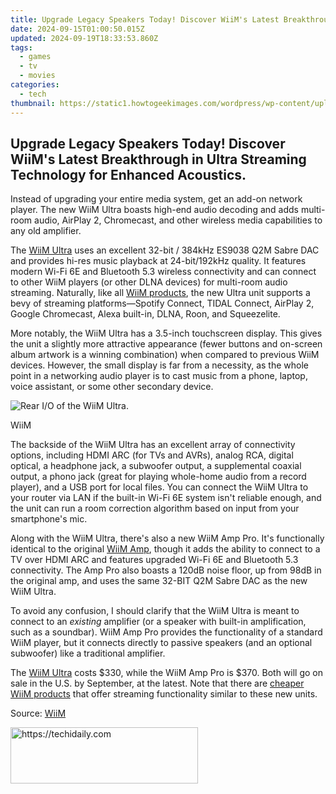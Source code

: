 ```yaml
---
title: Upgrade Legacy Speakers Today! Discover WiiM's Latest Breakthrough in Ultra Streaming Technology for Enhanced Acoustics.
date: 2024-09-15T01:00:50.015Z
updated: 2024-09-19T18:33:53.860Z
tags:
  - games
  - tv
  - movies
categories:
  - tech
thumbnail: https://static1.howtogeekimages.com/wordpress/wp-content/uploads/2024/05/14.jpg
---
```


## Upgrade Legacy Speakers Today! Discover WiiM's Latest Breakthrough in Ultra Streaming Technology for Enhanced Acoustics.

Instead of upgrading your entire media system, get an add-on network player. The new WiiM Ultra boasts high-end audio decoding and adds multi-room audio, AirPlay 2, Chromecast, and other wireless media capabilities to any old amplifier.

 The [WiiM Ultra](https://www.blog.wiimhome.com/post/unveiling-wiim-ultra-the-digital-hub-for-your-music) uses an excellent 32-bit / 384kHz ES9038 Q2M Sabre DAC and provides hi-res music playback at 24-bit/192kHz quality. It features modern Wi-Fi 6E and Bluetooth 5.3 wireless connectivity and can connect to other WiiM players (or other DLNA devices) for multi-room audio streaming. Naturally, like all [WiiM products](https://driver-install.techidaily.com/reviving-amd-drivers-windows-7-to-11-update/), the new Ultra unit supports a bevy of streaming platforms—Spotify Connect, TIDAL Connect, AirPlay 2, Google Chromecast, Alexa built-in, DLNA, Roon, and Squeezelite.

 More notably, the WiiM Ultra has a 3.5-inch touchscreen display. This gives the unit a slightly more attractive appearance (fewer buttons and on-screen album artwork is a winning combination) when compared to previous WiiM devices. However, the small display is far from a necessity, as the whole point in a networking audio player is to cast music from a phone, laptop, voice assistant, or some other secondary device.

![Rear I/O of the WiiM Ultra.](https://static1.howtogeekimages.com/wordpress/wp-content/uploads/2024/05/15.jpg) 

WiiM

 The backside of the WiiM Ultra has an excellent array of connectivity options, including HDMI ARC (for TVs and AVRs), analog RCA, digital optical, a headphone jack, a subwoofer output, a supplemental coaxial output, a phono jack (great for playing whole-home audio from a record player), and a USB port for local files. You can connect the WiiM Ultra to your router via LAN if the built-in Wi-Fi 6E system isn't reliable enough, and the unit can run a room correction algorithm based on input from your smartphone's mic.

 Along with the WiiM Ultra, there's also a new WiiM Amp Pro. It's functionally identical to the original [WiiM Amp](https://some-knowledge.techidaily.com/in-2024-immerse-audiences-integrating-sound-effectively-in-canva-films/), though it adds the ability to connect to a TV over HDMI ARC and features upgraded Wi-Fi 6E and Bluetooth 5.3 connectivity. The Amp Pro also boasts a 120dB noise floor, up from 98dB in the original amp, and uses the same 32-BIT Q2M Sabre DAC as the new WiiM Ultra.

 To avoid any confusion, I should clarify that the WiiM Ultra is meant to connect to an _existing_ amplifier (or a speaker with built-in amplification, such as a soundbar). WiiM Amp Pro provides the functionality of a standard WiiM player, but it connects directly to passive speakers (and an optional subwoofer) like a traditional amplifier.

 The [WiiM Ultra](https://www.blog.wiimhome.com/post/unveiling-wiim-ultra-the-digital-hub-for-your-music) costs $330, while the WiiM Amp Pro is $370\. Both will go on sale in the U.S. by September, at the latest. Note that there are [cheaper WiiM products](https://blog-min.techidaily.com/android-to-apple-how-to-transfer-photos-from-xiaomi-redmi-note-13-proplus-5g-to-ipad-easily-drfone-by-drfone-transfer-from-android-transfer-from-android/) that offer streaming functionality similar to these new units.

 Source: [WiiM](https://www.blog.wiimhome.com/post/unveiling-wiim-ultra-the-digital-hub-for-your-music)

<ins class="adsbygoogle"
     style="display:block"
     data-ad-format="autorelaxed"
     data-ad-client="ca-pub-7571918770474297"
     data-ad-slot="1223367746"></ins>

<ins class="adsbygoogle"
     style="display:block"
     data-ad-client="ca-pub-7571918770474297"
     data-ad-slot="8358498916"
     data-ad-format="auto"
     data-full-width-responsive="true"></ins>



<!-- affiliate ads begin -->
<a href="https://aligracehair.sjv.io/c/5597632/1948876/19272" target="_top" id="1948876">
  <img src="//a.impactradius-go.com/display-ad/19272-1948876" border="0" alt="https://techidaily.com" width="300" height="90"/>
</a>
<img height="0" width="0" src="https://aligracehair.sjv.io/i/5597632/1948876/19272" style="position:absolute;visibility:hidden;" border="0" />
<!-- affiliate ads end -->

